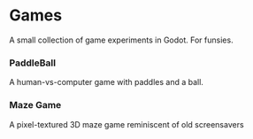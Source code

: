 # Games

A small collection of game experiments in Godot. For funsies.

### PaddleBall

A human-vs-computer game with paddles and a ball.

### Maze Game

A pixel-textured 3D maze game reminiscent of old screensavers

